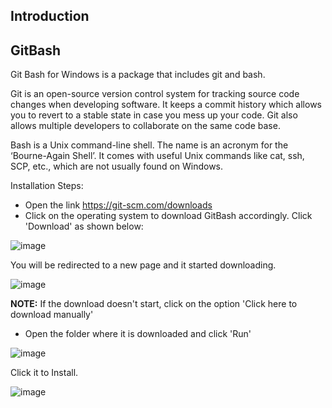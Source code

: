 ## Introduction

## GitBash 

Git Bash for Windows is a package that includes git and bash.

Git is an open-source version control system for tracking source code changes when developing software. It keeps a commit history which allows you to revert to a stable state in case you mess up your code. Git also allows multiple developers to collaborate on the same code base.

Bash is a Unix command-line shell. The name is an acronym for the ‘Bourne-Again Shell’. It comes with useful Unix commands like cat, ssh, SCP, etc., which are not usually found on Windows.

Installation Steps:
- Open the link https://git-scm.com/downloads
- Click on the operating system to download GitBash accordingly. Click 'Download' as shown below:

![image](https://user-images.githubusercontent.com/25001852/86880942-176c5c80-c10b-11ea-873c-110e9ac0920a.png)

You will be redirected to a new page and it started downloading.

![image](https://user-images.githubusercontent.com/25001852/86881300-b2653680-c10b-11ea-9159-c90d810249e1.png)

<b>NOTE:</b> If the download doesn't start, click on the option 'Click here to download manually'

- Open the folder where it is downloaded and click 'Run'

![image](https://user-images.githubusercontent.com/25001852/86884017-92844180-c110-11ea-996e-230867a0f6e0.png)

Click it to Install. 

![image](https://user-images.githubusercontent.com/25001852/86881988-1dfbd380-c10d-11ea-8f11-9c564bd627a2.png)



